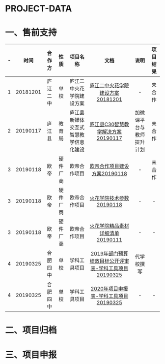 # PROJECT-DATA

# 一、售前支持

-|	时间|	合作方|	性质|	项目名称|	文档|	说明|	项目结果
 :-: |	 :-: |	 :-: |	 :-: |	 :-: |	 :-: |	 :-: |	 :-: 
1|	20181201|	庐江二中|	单校|	庐江二中火花学院建设方案|	[庐江二中火花学院建设方案20181201](2019/庐江二中火花学院建设方案20181201.pdf)| -	|	未合作
2|	20190117|	庐江县|	教育局|	庐江县新媒体交互式智慧教学信息化建设|	[庐江县C30智慧教学解决方案20190117](庐江县C30智慧教学解决方案20190117.pdf)|	加微课平台与教师提升计划|	未合作
3|	20190118|	欧帝|	硬件厂商|	欧帝合作项目|	[欧帝合作项目建设方案20190118](2019/欧帝合作项目建设方案20190118.pdf)|-	|	未合作
3|	20190118|	欧帝|	硬件厂商|	欧帝合作项目|	[火花学院技术参数20190118](2019/火花学院技术参数20190118.pdf)|-	|-	
3|	20190118|	欧帝|	硬件厂商|	欧帝合作项目|	[火花学院精品素材详细清单20190111](2019/火花学院精品素材详细清单20190111.pdf)|-	|-	
4|	20190325|	合肥四中|	单校|	学科工具项目|	[2019年部门预算绩效目标公开评审表-学科工具项目20190325](2019/2019年部门预算绩效目标公开评审表-学科工具项目20190325.pdf)|	代学校撰写|	
4|	20190325|	合肥四中|	单校|	学科工具项目|	[2020年项目申报表-学科工具项目20190325](2019/2020年项目申报表-学科工具项目20190325.pdf)|-	|-	

# 二、项目归档

# 三、项目申报
